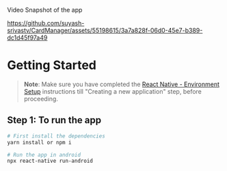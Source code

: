 Video Snapshot of the app


https://github.com/suyash-srivastv/CardManager/assets/55198615/3a7a828f-06d0-45e7-b389-dc1d45f97a49



# Getting Started

>**Note**: Make sure you have completed the [React Native - Environment Setup](https://reactnative.dev/docs/environment-setup) instructions till "Creating a new application" step, before proceeding.

## Step 1: To run the app


```bash
# First install the dependencies
yarn install or npm i

# Run the app in android
npx react-native run-android
```




